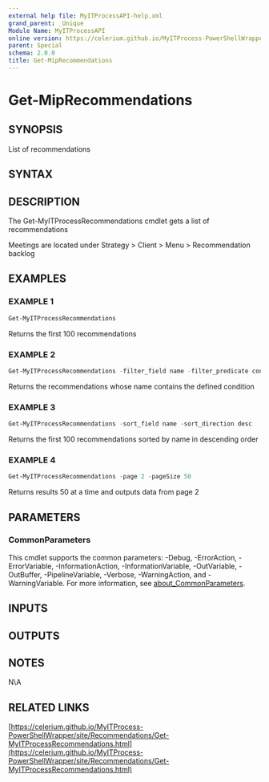 ```yaml
---
external help file: MyITProcessAPI-help.xml
grand_parent: _Unique
Module Name: MyITProcessAPI
online version: https://celerium.github.io/MyITProcess-PowerShellWrapper/site/_Unique/Get-MipRecommendations.html
parent: Special
schema: 2.0.0
title: Get-MipRecommendations
---
```


# Get-MipRecommendations

## SYNOPSIS
List of recommendations

## SYNTAX

## DESCRIPTION
The Get-MyITProcessRecommendations cmdlet gets a list of recommendations

Meetings are located under Strategy \> Client \> Menu \> Recommendation backlog

## EXAMPLES

### EXAMPLE 1
```powershell
Get-MyITProcessRecommendations
```

Returns the first 100 recommendations

### EXAMPLE 2
```powershell
Get-MyITProcessRecommendations -filter_field name -filter_predicate contains -filter_condition 'Celerium'
```

Returns the recommendations whose name contains the defined condition

### EXAMPLE 3
```powershell
Get-MyITProcessRecommendations -sort_field name -sort_direction desc
```

Returns the first 100 recommendations sorted by name in descending order

### EXAMPLE 4
```powershell
Get-MyITProcessRecommendations -page 2 -pageSize 50
```

Returns results 50 at a time and outputs data from page 2

## PARAMETERS

### CommonParameters
This cmdlet supports the common parameters: -Debug, -ErrorAction, -ErrorVariable, -InformationAction, -InformationVariable, -OutVariable, -OutBuffer, -PipelineVariable, -Verbose, -WarningAction, and -WarningVariable. For more information, see [about_CommonParameters](http://go.microsoft.com/fwlink/?LinkID=113216).

## INPUTS

## OUTPUTS

## NOTES
N\A

## RELATED LINKS

[https://celerium.github.io/MyITProcess-PowerShellWrapper/site/Recommendations/Get-MyITProcessRecommendations.html](https://celerium.github.io/MyITProcess-PowerShellWrapper/site/Recommendations/Get-MyITProcessRecommendations.html)

